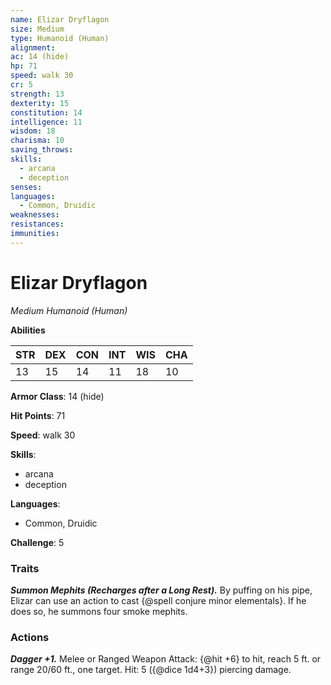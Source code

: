 ```yaml
---
name: Elizar Dryflagon
size: Medium
type: Humanoid (Human)
alignment: 
ac: 14 (hide)
hp: 71
speed: walk 30
cr: 5
strength: 13
dexterity: 15
constitution: 14
intelligence: 11
wisdom: 18
charisma: 10
saving_throws:
skills:
  - arcana
  - deception
senses: 
languages:
  - Common, Druidic
weaknesses:
resistances:
immunities:
---
```


# Elizar Dryflagon

*Medium Humanoid (Human)*

**Abilities**

| STR | DEX | CON | INT | WIS | CHA |
| --- | --- | --- | --- | --- | --- |
| 13 | 15 | 14 | 11 | 18 | 10 |

**Armor Class**: 14 (hide)

**Hit Points**: 71

**Speed**: walk 30

**Skills**:
  - arcana
  - deception

**Languages**:
  - Common, Druidic

**Challenge**: 5

### Traits
***Summon Mephits (Recharges after a Long Rest).*** By puffing on his pipe, Elizar can use an action to cast {@spell conjure minor elementals}. If he does so, he summons four smoke mephits.

### Actions
***Dagger +1.*** Melee or Ranged Weapon Attack: {@hit +6} to hit, reach 5 ft. or range 20/60 ft., one target. Hit: 5 ({@dice 1d4+3}) piercing damage.

